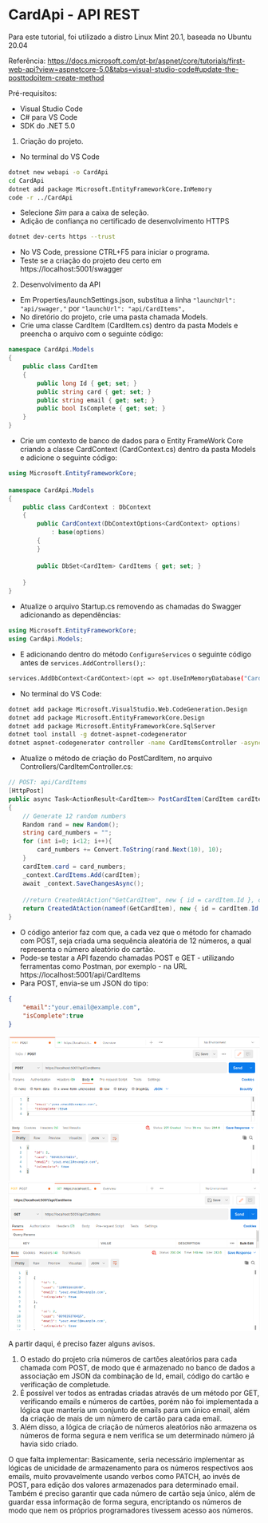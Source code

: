 # CardApi - API REST

Para este tutorial, foi utilizado a distro Linux Mint 20.1, baseada no Ubuntu 20.04

Referência: https://docs.microsoft.com/pt-br/aspnet/core/tutorials/first-web-api?view=aspnetcore-5.0&tabs=visual-studio-code#update-the-posttodoitem-create-method

Pré-requisitos:
 - Visual Studio Code
 - C# para VS Code
 - SDK do .NET 5.0

1. Criação do projeto.
 - No terminal do VS Code
```bash
dotnet new webapi -o CardApi
cd CardApi
dotnet add package Microsoft.EntityFrameworkCore.InMemory
code -r ../CardApi
```
 - Selecione *Sim* para a caixa de seleção.
 - Adição de confiança no certificado de desenvolvimento HTTPS
```bash
dotnet dev-certs https --trust
```
 - No VS Code, pressione CTRL+F5 para iniciar o programa.
 - Teste se a criação do projeto deu certo em https://localhost:5001/swagger

2. Desenvolvimento da API
 - Em Properties/launchSettings.json, substitua a linha `"launchUrl": "api/swager,"` por `"launchUrl": "api/CardItems",`
 - No diretório do projeto, crie uma pasta chamada Models.
 - Crie uma classe CardItem (CardItem.cs) dentro da pasta Models e preencha o arquivo com o seguinte código:
```C#
namespace CardApi.Models
{
    public class CardItem
    {
        public long Id { get; set; }
        public string card { get; set; }
        public string email { get; set; }
        public bool IsComplete { get; set; }
    }
}
```
 - Crie um contexto de banco de dados para o Entity FrameWork Core criando a classe CardContext (CardContext.cs) dentro da pasta Models e adicione o seguinte código:
```C#
using Microsoft.EntityFrameworkCore;

namespace CardApi.Models
{
    public class CardContext : DbContext
    {
        public CardContext(DbContextOptions<CardContext> options)
            : base(options)
        {
        }

        public DbSet<CardItem> CardItems { get; set; }

    }
}
```
 - Atualize o arquivo Startup.cs removendo as chamadas do Swagger adicionando as dependências:
```C#
using Microsoft.EntityFrameworkCore;
using CardApi.Models;
```
 - E adicionando dentro do método `ConfigureServices` o seguinte código antes de `services.AddControllers();`:
```bash
services.AddDbContext<CardContext>(opt => opt.UseInMemoryDatabase("CardList"));
```
 - No terminal do VS Code:
```bash
dotnet add package Microsoft.VisualStudio.Web.CodeGeneration.Design
dotnet add package Microsoft.EntityFrameworkCore.Design
dotnet add package Microsoft.EntityFrameworkCore.SqlServer
dotnet tool install -g dotnet-aspnet-codegenerator
dotnet aspnet-codegenerator controller -name CardItemsController -async -api -m CardItem -dc CardContext -outDir Controllers
```
 - Atualize o método de criação do PostCardItem, no arquivo Controllers/CardItemController.cs:
```C#
// POST: api/CardItems
[HttpPost]
public async Task<ActionResult<CardItem>> PostCardItem(CardItem cardItem)
{
    // Generate 12 random numbers
    Random rand = new Random();
    string card_numbers = "";
    for (int i=0; i<12; i++){
        card_numbers += Convert.ToString(rand.Next(10), 10);
    }
    cardItem.card = card_numbers;
    _context.CardItems.Add(cardItem);
    await _context.SaveChangesAsync();

    //return CreatedAtAction("GetCardItem", new { id = cardItem.Id }, cardItem);
    return CreatedAtAction(nameof(GetCardItem), new { id = cardItem.Id }, cardItem);
}
```
 - O código anterior faz com que, a cada vez que o método for chamado com POST, seja criada uma sequência aleatória de 12 números, a qual representa o número aleatório do cartão.
 - Pode-se testar a API fazendo chamadas POST e GET - utilizando ferramentas como Postman, por exemplo - na URL https://localhost:5001/api/CardItems
 - Para POST, envia-se um JSON do tipo:
```JSON
{
    "email":"your.email@example.com",
    "isComplete":true
}
```
![POST](../post.png)
![GET](../get.png)

A partir daqui, é preciso fazer alguns avisos.
 1. O estado do projeto cria números de cartões aleatórios para cada chamada com POST, de modo que é armazenado no banco de dados a associação em JSON da combinação de Id, email, código do cartão e verificação de completude.
 2. É possível ver todos as entradas criadas através de um método por GET, verificando emails e números de cartões, porém não foi implementada a lógica que manteria um conjunto de emails para um único email, além da criação de mais de um número de cartão para cada email.
 3. Além disso, a lógica de criação de números aleatórios não armazena os números de forma segura e nem verifica se um determinado número já havia sido criado.

O que falta implementar:
Basicamente, seria necessário implementar as lógicas de unicidade de armazenamento para os números respectivos aos emails, muito provavelmente usando verbos como PATCH, ao invés de POST, para edição dos valores armazenados para determinado email.
Também é preciso garantir que cada número de cartão seja único, além de guardar essa informação de forma segura, encriptando os números de modo que nem os próprios programadores tivessem acesso aos números.
